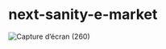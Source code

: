 # next-sanity-e-market
![Capture d’écran (260)](https://github.com/honoredev7/next-sanity-e-market/assets/93033654/c526e010-49ef-40c0-80c2-37f62b9d02f3)
